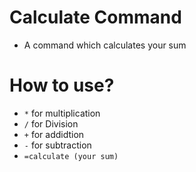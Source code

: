 # Calculate Command 
- A command which calculates your sum
# How to use?
- `*` for multiplication
- `/` for Division
- `+` for addidtion
- `-` for subtraction
- `=calculate (your sum)` 